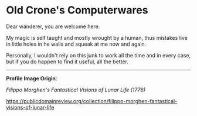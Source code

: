 # Old Crone's Computerwares

Dear wanderer, you are welcome here. 

My magic is self taught and mostly wrought by a human, thus mistakes live in little holes in he walls and squeak at me now and again. 

Personally, I wouldn't rely on this junk to work all the time and in every case, but if you do happen to find it useful, all the better.



---

**Profile Image Origin**:

*Filippo Morghen's Fantastical Visions of Lunar Life (1776)*

https://publicdomainreview.org/collection/filippo-morghen-fantastical-visions-of-lunar-life

